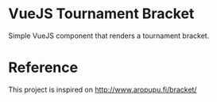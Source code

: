 # VueJS Tournament Bracket

Simple VueJS component that renders a tournament bracket.

# Reference

This project is inspired on http://www.aropupu.fi/bracket/
